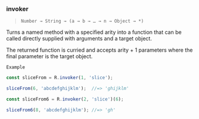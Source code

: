 ### invoker

> ```Number → String → (a → b → … → n → Object → *)```

Turns a named method with a specified arity into a function that can be called directly supplied with arguments and a target object.

The returned function is curried and accepts arity + 1 parameters where the final parameter is the target object.

`Example`

```js
const sliceFrom = R.invoker(1, 'slice');

sliceFrom(6, 'abcdefghijklm');  //=> 'ghijklm'

const sliceFrom6 = R.invoker(2, 'slice')(6);

sliceFrom6(8, 'abcdefghijklm'); //=> 'gh'
```
